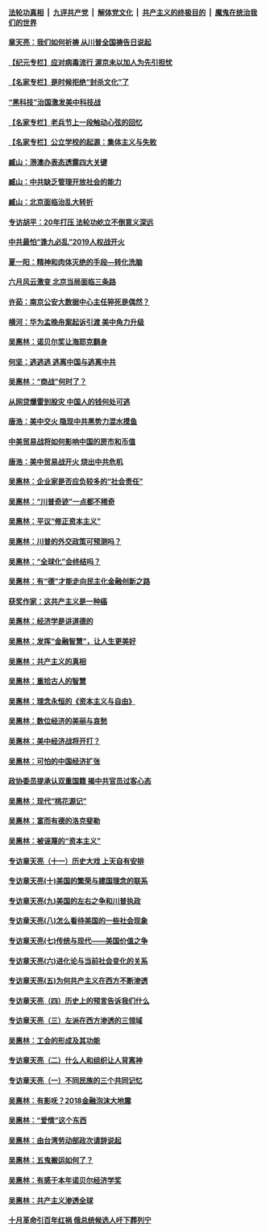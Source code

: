 ####  [法轮功真相](../../../../basic/blob/master/README.md?t=07062302) &nbsp;|&nbsp; [九评共产党](../../../../9ping.md/blob/master/README.md?t=07062302) &nbsp;|&nbsp; [解体党文化](../../../../jtdwh.md/blob/master/README.md?t=07062302)  &nbsp;|&nbsp; [共产主义的终极目的](../../../../gczydzjmd.md/blob/master/README.md?t=07062302) &nbsp;|&nbsp; [魔鬼在统治我们的世界](../../../../mgztzwmdsj.md/blob/master/README.md?t=07062302) 

#### [章天亮：我们如何祈祷 从川普全国祷告日说起](../pages/nsc423/n11944627.md?t=07062302) 

#### [【纪元专栏】应对病毒流行 渥京未以加人为先引担忧](../pages/nsc423/n11875714.md?t=07062302) 

#### [【名家专栏】是时候拒绝“封杀文化”了](../pages/nsc423/n11814093.md?t=07062302) 

#### [“黑科技”治国激发美中科技战](../pages/nsc423/n11638056.md?t=07062302) 

#### [【名家专栏】老兵节上一段触动心弦的回忆](../pages/nsc423/n11646016.md?t=07062302) 

#### [【名家专栏】公立学校的起源：集体主义与失败](../pages/nsc423/n11601833.md?t=07062302) 

#### [臧山：港澳办表态透露四大关键](../pages/nsc423/n11421628.md?t=07062302) 

#### [臧山：中共缺乏管理开放社会的能力](../pages/nsc423/n11407457.md?t=07062302) 

#### [臧山：北京面临治乱大转折](../pages/nsc423/n11406895.md?t=07062302) 

#### [专访胡平：20年打压 法轮功屹立不倒意义深远](../pages/nsc423/n11398800.md?t=07062302) 

#### [中共最怕“逢九必乱”2019人权战开火](../pages/nsc423/n11385248.md?t=07062302) 

#### [夏一阳：精神和肉体灭绝的手段—转化洗脑](../pages/nsc423/n11368250.md?t=07062302) 

#### [六月风云激变 北京当局面临三条路](../pages/nsc423/n11313668.md?t=07062302) 

#### [许茹：南京公安大数据中心主任猝死是偶然？](../pages/nsc423/n11064744.md?t=07062302) 

#### [横河：华为孟晚舟案起诉引渡 美中角力升级](../pages/nsc423/n11027230.md?t=07062302) 

#### [吴惠林：诺贝尔奖让海耶克翻身](../pages/nsc423/n10890049.md?t=07062302) 

#### [何坚：逃逃逃 逃离中国与逃离中共](../pages/nsc423/n10592891.md?t=07062302) 

#### [吴惠林：“商战”何时了？](../pages/nsc423/n10573558.md?t=07062302) 

#### [从网贷爆雷到股灾 中国人的钱何处可逃](../pages/nsc423/n10572800.md?t=07062302) 

#### [唐浩：美中交火 隐现中共黑势力混水摸鱼](../pages/nsc423/n10544040.md?t=07062302) 

#### [中美贸易战将如何影响中国的房市和币值](../pages/nsc423/n10543697.md?t=07062302) 

#### [唐浩：美中贸易战开火 烧出中共危机](../pages/nsc423/n10540126.md?t=07062302) 

#### [吴惠林：企业家是否应负较多的“社会责任”](../pages/nsc423/n10535022.md?t=07062302) 

#### [吴惠林：“川普奇迹”一点都不稀奇](../pages/nsc423/n10512808.md?t=07062302) 

#### [吴惠林：平议“修正资本主义”](../pages/nsc423/n10495724.md?t=07062302) 

#### [吴惠林：川普的外交政策可预测吗？](../pages/nsc423/n10462387.md?t=07062302) 

#### [吴惠林：“全球化”会终结吗？](../pages/nsc423/n10452838.md?t=07062302) 

#### [吴惠林：有“德”才能走向民主化金融创新之路](../pages/nsc423/n10432292.md?t=07062302) 

#### [获奖作家：这共产主义是一种癌](../pages/nsc423/n10431541.md?t=07062302) 

#### [吴惠林：经济学是讲道德的](../pages/nsc423/n10398014.md?t=07062302) 

#### [吴惠林：发挥“金融智慧”，让人生更美好](../pages/nsc423/n10375019.md?t=07062302) 

#### [吴惠林：共产主义的真相](../pages/nsc423/n10351394.md?t=07062302) 

#### [吴惠林：重拾古人的智慧](../pages/nsc423/n10337691.md?t=07062302) 

#### [吴惠林：理念永恒的《资本主义与自由》](../pages/nsc423/n10316274.md?t=07062302) 

#### [吴惠林：数位经济的美丽与哀愁](../pages/nsc423/n10292946.md?t=07062302) 

#### [吴惠林：美中经济战将开打？](../pages/nsc423/n10258825.md?t=07062302) 

#### [吴惠林：可怕的中国经济扩张](../pages/nsc423/n10219147.md?t=07062302) 

#### [政协委员提承认双重国籍 揭中共官员过客心态](../pages/nsc423/n10208809.md?t=07062302) 

#### [吴惠林：现代“桃花源记”](../pages/nsc423/n10185234.md?t=07062302) 

#### [吴惠林：富而有德的洛克斐勒](../pages/nsc423/n10142264.md?t=07062302) 

#### [吴惠林：被诬蔑的“资本主义”](../pages/nsc423/n10124816.md?t=07062302) 

#### [专访章天亮（十一）历史大戏 上天自有安排](../pages/nsc423/n10094905.md?t=07062302) 

#### [专访章天亮(十)美国的繁荣与建国理念的联系](../pages/nsc423/n10094899.md?t=07062302) 

#### [专访章天亮(九)美国的左右之争和川普执政](../pages/nsc423/n10094889.md?t=07062302) 

#### [专访章天亮(八)怎么看待美国的一些社会现象](../pages/nsc423/n10094857.md?t=07062302) 

#### [专访章天亮(七)传统与现代——美国价值之争](../pages/nsc423/n10093140.md?t=07062302) 

#### [专访章天亮(六)进化论与当前社会变化的关系](../pages/nsc423/n10092036.md?t=07062302) 

#### [专访章天亮(五)为何共产主义在西方不断渗透](../pages/nsc423/n10083620.md?t=07062302) 

#### [专访章天亮（四）历史上的预言告诉我们什么](../pages/nsc423/n10083606.md?t=07062302) 

#### [专访章天亮（三）左派在西方渗透的三领域](../pages/nsc423/n10081115.md?t=07062302) 

#### [吴惠林：工会的形成及其功能](../pages/nsc423/n10080633.md?t=07062302) 

#### [专访章天亮（二）什么人和组织让人背离神](../pages/nsc423/n10076637.md?t=07062302) 

#### [专访章天亮（一）不同民族的三个共同记忆](../pages/nsc423/n10074188.md?t=07062302) 

#### [吴惠林：有影呒？2018金融泡沫大地震](../pages/nsc423/n10040534.md?t=07062302) 

#### [吴惠林：“爱情”这个东西](../pages/nsc423/n10019423.md?t=07062302) 

#### [吴惠林：由台湾劳动部政次请辞说起](../pages/nsc423/n9979679.md?t=07062302) 

#### [吴惠林：五鬼搬运如何了？](../pages/nsc423/n9925338.md?t=07062302) 

#### [吴惠林：有感于本年诺贝尔经济学奖](../pages/nsc423/n9871883.md?t=07062302) 

#### [吴惠林：共产主义渗透全球](../pages/nsc423/n9812748.md?t=07062302) 

#### [十月革命引百年红祸 俄总统候选人吁下葬列宁](../pages/nsc423/n9810182.md?t=07062302) 

